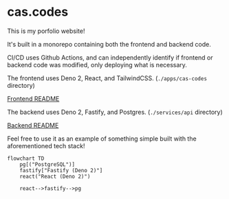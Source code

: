# cas.codes

This is my porfolio website!

It's built in a monorepo containing both the frontend and backend code.

CI/CD uses Github Actions, and can independently identify if frontend or backend code was modified, only deploying what is necessary.

The frontend uses Deno 2, React, and TailwindCSS. (`./apps/cas-codes` directory)

[Frontend README](/apps/cas-codes/README.md)

The backend uses Deno 2, Fastify, and Postgres. (`./services/api` directory)

[Backend README](/services/api/README.md)

Feel free to use it as an example of something simple built with the aforementioned tech stack!

```mermaid
flowchart TD
    pg[("PostgreSQL")]
    fastify["Fastify (Deno 2)"]
    react("React (Deno 2)")

    react-->fastify-->pg
```
